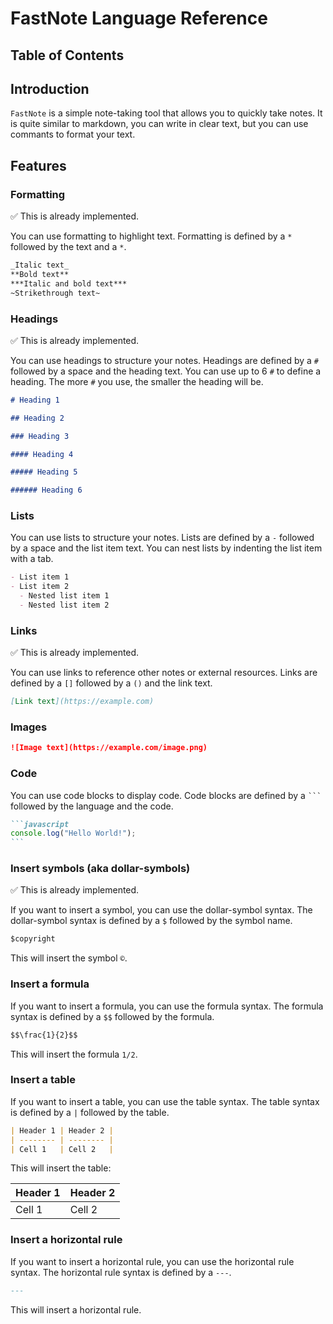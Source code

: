 # FastNote Language Reference

## Table of Contents

## Introduction

`FastNote` is a simple note-taking tool that allows you to quickly take notes.
It is quite similar to markdown, you can write in clear text, but you can use commants to format your text.

## Features

### Formatting

✅ This is already implemented.

You can use formatting to highlight text. Formatting is defined by a `*` followed by the text and a `*`.

```markdown
_Italic text_
**Bold text**
***Italic and bold text***
~Strikethrough text~
```

### Headings

✅ This is already implemented.

You can use headings to structure your notes. Headings are defined by a `#` followed by a space and the heading text.
You can use up to 6 `#` to define a heading. The more `#` you use, the smaller the heading will be.

```markdown
# Heading 1

## Heading 2

### Heading 3

#### Heading 4

##### Heading 5

###### Heading 6
```

### Lists

You can use lists to structure your notes. Lists are defined by a `-` followed by a space and the list item text.
You can nest lists by indenting the list item with a tab.

```markdown
- List item 1
- List item 2
  - Nested list item 1
  - Nested list item 2
```

### Links

✅ This is already implemented.

You can use links to reference other notes or external resources. Links are defined by a `[]` followed by a `()` and the link text.

```markdown
[Link text](https://example.com)
```

### Images

```markdown
![Image text](https://example.com/image.png)
```

### Code

You can use code blocks to display code. Code blocks are defined by a ` ``` ` followed by the language and the code.

````markdown
```javascript
console.log("Hello World!");
```
````

### Insert symbols (aka dollar-symbols)

✅ This is already implemented.

If you want to insert a symbol, you can use the dollar-symbol syntax. The dollar-symbol syntax is defined by a `$` followed by the symbol name.

```markdown
$copyright
```

This will insert the symbol `©`.

### Insert a formula

If you want to insert a formula, you can use the formula syntax. The formula syntax is defined by a `$$` followed by the formula.

```markdown
$$\frac{1}{2}$$
```

This will insert the formula `1/2`.

### Insert a table

If you want to insert a table, you can use the table syntax. The table syntax is defined by a `|` followed by the table.

```markdown
| Header 1 | Header 2 |
| -------- | -------- |
| Cell 1   | Cell 2   |
```

This will insert the table:

| Header 1 | Header 2 |
| -------- | -------- |
| Cell 1   | Cell 2   |

### Insert a horizontal rule

If you want to insert a horizontal rule, you can use the horizontal rule syntax. The horizontal rule syntax is defined by a `---`.

```markdown
---
```

This will insert a horizontal rule.

